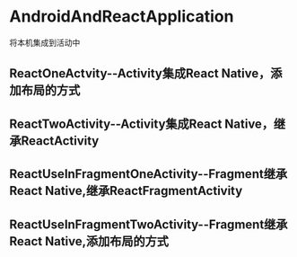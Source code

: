 # AndroidAndReactApplication
将本机集成到活动中

ReactOneActvity--Activity集成React Native，添加布局的方式
----
ReactTwoActivity--Activity集成React Native，继承ReactActivity
----
ReactUseInFragmentOneActivity--Fragment继承React Native,继承ReactFragmentActivity
----
ReactUseInFragmentTwoActivity--Fragment继承React Native,添加布局的方式
----
